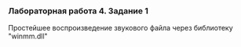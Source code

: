### Лабораторная работа 4. Задание 1

Простейшее воспроизведение звукового файла через библиотеку "winmm.dll"
